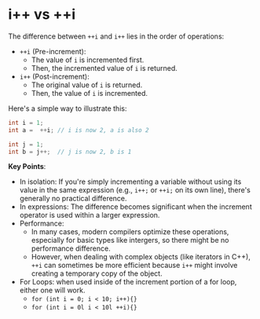 # i++ vs ++i

The difference between `++i` and `i++` lies in the order of operations:
- `++i` (Pre-increment):
    - The value of `i` is incremented first.
    - Then, the incremented value of `i` is returned.
- `i++` (Post-increment):
    - The original value of `i` is returned.
    - Then, the value of `i` is incremented.

Here's a simple way to illustrate this:  

```c
int i = 1;
int a =  ++i; // i is now 2, a is also 2

int j = 1;
int b = j++;  // j is now 2, b is 1
```

**Key Points**:
- In isolation: If you're simply incrementing a variable without using its value in the same expression (e.g., `i++;` or `++i;` on its own line), there's generally no practical difference.
- In expressions: The difference becomes significant when the increment operator is used within a larger expression.
- Performance:
    - In many cases, modern compilers optimize these operations, especially for basic types like intergers, so there might be no performance difference.
    - However, when dealing with complex objects (like iterators in C++), `++i` can sometimes be more efficient because `i++` might involve creating a temporary copy of the object.
- For Loops: when used inside of the increment portion of a for loop, either one will work.
    - `for (int i = 0; i < 10; i++){}`
    - `for (int i = 0l i < 10l ++i){}`
    